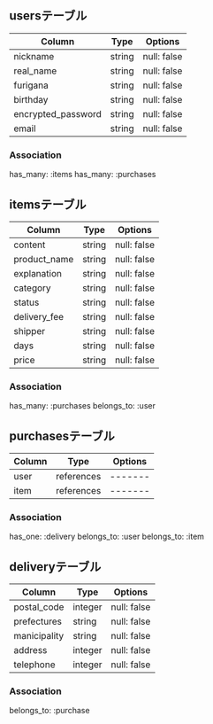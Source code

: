## usersテーブル

|Column              |Type    |Options      |
|--------------------|--------|-------------|
| nickname           | string | null: false |
| real_name          | string | null: false |
| furigana           | string | null: false |
| birthday           | string | null: false |
| encrypted_password | string | null: false |
| email              | string | null: false |


### Association
has_many: :items
has_many: :purchases


## itemsテーブル

|Column        |Type    |Options      |
|--------------|--------|-------------|
| content      | string | null: false |
| product_name | string | null: false |
| explanation  | string | null: false |
| category     | string | null: false |
| status       | string | null: false |
| delivery_fee | string | null: false |
| shipper      | string | null: false |
| days         | string | null: false |
| price        | string | null: false |

### Association
has_many: :purchases
belongs_to: :user


## purchasesテーブル

|Column|Type        |Options|
|------|------------|-------|
| user | references |-------|
| item | references |-------|

### Association
has_one: :delivery
belongs_to: :user
belongs_to: :item


## deliveryテーブル

|Column        |Type     |Options      |
|--------------|---------|-------------|
| postal_code  | integer | null: false |
| prefectures  | string  | null: false |
| manicipality | string  | null: false |
| address      | integer | null: false |
| telephone    | integer | null: false |

### Association
belongs_to: :purchase